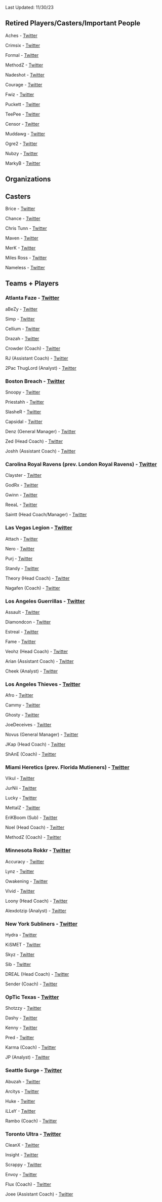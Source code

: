 Last Updated: 11/30/23

## Retired Players/Casters/Important People

Aches - [Twitter](https://twitter.com/ACHES)

Crimsix - [Twitter](https://twitter.com/Crimsix)

Formal - [Twitter](https://twitter.com/FormaL)

MethodZ - [Twitter](https://twitter.com/Methodz)

Nadeshot - [Twitter](https://twitter.com/Nadeshot)

Courage - [Twitter](https://twitter.com/CouRageJD)

Fwiz - [Twitter](https://twitter.com/Fwiz)

Puckett - [Twitter](https://twitter.com/MLGPuckett)

TeePee - [Twitter](https://twitter.com/TylerTeeP)

Censor - [Twitter]()

Muddawg - [Twitter]()

Ogre2 - [Twitter]()

Nubzy - [Twitter]()

MarkyB - [Twitter]()

## Organizations

## Casters

Brice - [Twitter](https://twitter.com/Bricetacular)

Chance - [Twitter](https://twitter.com/ChanceCasts)

Chris Tunn - [Twitter](https://twitter.com/CJTunn)

Maven - [Twitter](https://twitter.com/Maven)

MerK - [Twitter](https://twitter.com/JoeDeLuca)

Miles Ross - [Twitter](https://twitter.com/MilesTheRoss)

Nameless - [Twitter](https://twitter.com/NAMELESS)

## Teams + Players
### Atlanta Faze - [Twitter](https://twitter.com/ATLFaZe)

aBeZy - [Twitter]()

Simp - [Twitter]()

Cellium - [Twitter]()

Drazah - [Twitter]()

Crowder (Coach) - [Twitter]()

RJ (Assistant Coach) - [Twitter]()

2Pac ThugLord (Analyst) - [Twitter]()

### Boston Breach - [Twitter](https://twitter.com/BostonBreach)

Snoopy - [Twitter]()

Priestahh - [Twitter]()

SlasheR - [Twitter]()

Capsidal - [Twitter]()

Denz (General Manager) - [Twitter]()

Zed (Head Coach) - [Twitter]()

Joshh (Assistant Coach) - [Twitter]()

### Carolina Royal Ravens (prev. London Royal Ravens) - [Twitter](https://twitter.com/RoyalRavens)

Clayster - [Twitter]()

GodRx - [Twitter]()

Gwinn - [Twitter]()

ReeaL - [Twitter]()

Saintt (Head Coach/Manager) - [Twitter]()

### Las Vegas Legion - [Twitter](https://twitter.com/LasVegasLegion)

Attach - [Twitter]()

Nero - [Twitter]()

Purj - [Twitter]()

Standy - [Twitter]()

Theory (Head Coach) - [Twitter]()

Nagafen (Coach) - [Twitter]()

### Los Angeles Guerrillas - [Twitter](https://twitter.com/LAGuerrillas)

Assault - [Twitter]()

Diamondcon - [Twitter]()

Estreal - [Twitter]()

Fame - [Twitter]()

Veohz (Head Coach) - [Twitter]()

Arian (Assistant Coach) - [Twitter]()

Cheek (Analyst) - [Twitter]()

### Los Angeles Thieves - [Twitter](https://twitter.com/LAThieves)

Afro - [Twitter]()

Cammy - [Twitter]()

Ghosty - [Twitter]()

JoeDeceives - [Twitter]()

Novus (General Manager) - [Twitter]()

JKap (Head Coach) - [Twitter]()

ShAnE (Coach) - [Twitter]()

### Miami Heretics (prev. Florida Mutieners) - [Twitter](https://twitter.com/MiamiHeretics)

Vikul - [Twitter]()

JurNii - [Twitter]()

Lucky - [Twitter]()

MettalZ - [Twitter]()

EriKBoom (Sub) - [Twitter]()

Noel (Head Coach) - [Twitter]()

MethodZ (Coach) - [Twitter]()

### Minnesota Rokkr - [Twitter](https://twitter.com/ROKKR)

Accuracy - [Twitter]()

Lynz - [Twitter]()

Owakening - [Twitter]()

Vivid - [Twitter]()

Loony (Head Coach) - [Twitter]()

Alexdotzip (Analyst) - [Twitter]()

### New York Subliners - [Twitter](https://twitter.com/Subliners)

Hydra - [Twitter]()

KiSMET - [Twitter]()

Skyz - [Twitter]()

Sib - [Twitter]()

DREAL (Head Coach) - [Twitter]()

Sender (Coach) - [Twitter]()

### OpTic Texas - [Twitter](https://twitter.com/OpTicTexas)

Shotzzy - [Twitter]()

Dashy - [Twitter]()

Kenny - [Twitter]()

Pred - [Twitter]()

Karma (Coach) - [Twitter](https://twitter.com/DKarma)

JP (Analyst) - [Twitter]()

### Seattle Surge - [Twitter](https://twitter.com/SeattleSurge)

Abuzah - [Twitter]()

Arcitys - [Twitter]()

Huke - [Twitter]()

iLLeY - [Twitter]()

Rambo (Coach) - [Twitter]()

### Toronto Ultra - [Twitter](https://twitter.com/TorontoUltra)

CleanX - [Twitter]()

Insight - [Twitter]()

Scrappy - [Twitter]()

Envoy - [Twitter]()

Flux (Coach) - [Twitter]()

Joee (Assistant Coach) - [Twitter]()
